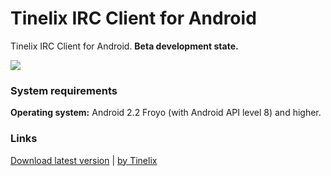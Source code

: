 <h1>Tinelix IRC Client for Android</h1>
Tinelix IRC Client for Android. <b>Beta development state.</b><p><p><img src="https://user-images.githubusercontent.com/76806170/157038143-467b9482-a303-4189-b5fe-1c6ccb247b44.png"></img>
<h3>System requirements</h3>
<p><b>Operating system:</b> Android 2.2 Froyo (with Android API level 8) and higher.
<h3>Links</h3>
<a href="https://github.com/tinelix/irc-client-for-android/releases/tag/0.3.2-beta-20220409">Download latest version</a> | <a href="https://tinelix.github.io">by Tinelix</a>
